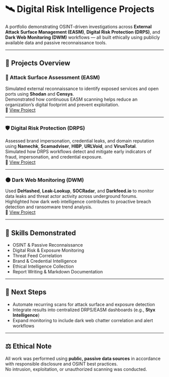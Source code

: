 # 🛰️ Digital Risk Intelligence Projects

A portfolio demonstrating OSINT-driven investigations across **External Attack Surface Management (EASM)**, **Digital Risk Protection (DRPS)**, and **Dark Web Monitoring (DWM)** workflows — all built ethically using publicly available data and passive reconnaissance tools.

---

## 📁 Projects Overview

### 🧱 Attack Surface Assessment (EASM)
Simulated external reconnaissance to identify exposed services and open ports using **Shodan** and **Censys**.  
Demonstrated how continuous EASM scanning helps reduce an organization’s digital footprint and prevent exploitation.  
🔗 [View Project](./EASM/AttackSurface_MiniProject.md)

---

### 🛡️ Digital Risk Protection (DRPS)
Assessed brand impersonation, credential leaks, and domain reputation using **Namechk**, **Scamadviser**, **HIBP**, **URLVoid**, and **VirusTotal**.  
Simulated how DRPS workflows detect and mitigate early indicators of fraud, impersonation, and credential exposure.  
🔗 [View Project](./DRPS/BrandExposure_MiniProject.md)

---

### 🌑 Dark Web Monitoring (DWM)
Used **DeHashed**, **Leak-Lookup**, **SOCRadar**, and **Darkfeed.io** to monitor data leaks and threat actor activity across underground forums.  
Highlighted how dark web intelligence contributes to proactive breach detection and ransomware trend analysis.  
🔗 [View Project](./DarkWeb/LeakDetection_MiniProject.md)

---

## 🧠 Skills Demonstrated
- OSINT & Passive Reconnaissance  
- Digital Risk & Exposure Monitoring  
- Threat Feed Correlation  
- Brand & Credential Intelligence  
- Ethical Intelligence Collection  
- Report Writing & Markdown Documentation  

---

## 🧩 Next Steps
- Automate recurring scans for attack surface and exposure detection  
- Integrate results into centralized DRPS/EASM dashboards (e.g., **Styx Intelligence**)  
- Expand monitoring to include dark web chatter correlation and alert workflows  

---

## ⚖️ Ethical Note
All work was performed using **public, passive data sources** in accordance with responsible disclosure and OSINT best practices.  
No intrusion, exploitation, or unauthorized scanning was conducted.
